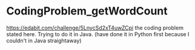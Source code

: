 # CodingProblem_getWordCount
https://edabit.com/challenge/5LnycSd2xT4uwZCpi the coding problem stated here. Trying to do it in Java. (have done it in Python first because I couldn't in Java straightaway)
